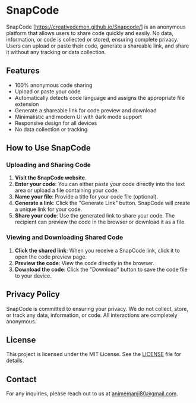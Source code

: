 # SnapCode

SnapCode [https://creativedemon.github.io/Snapcode/] is an anonymous platform that allows users to share code quickly and easily. No data, information, or code is collected or stored, ensuring complete privacy. Users can upload or paste their code, generate a shareable link, and share it without any tracking or data collection.

## Features

- 100% anonymous code sharing
- Upload or paste your code
- Automatically detects code language and assigns the appropriate file extension
- Generate a shareable link for code preview and download
- Minimalistic and modern UI with dark mode support
- Responsive design for all devices
- No data collection or tracking

## How to Use SnapCode

### Uploading and Sharing Code

1. **Visit the SnapCode website**.
2. **Enter your code**: You can either paste your code directly into the text area or upload a file containing your code.
3. **Name your file**: Provide a title for your code file (optional).
4. **Generate a link**: Click the "Generate Link" button. SnapCode will create a unique link for your code.
5. **Share your code**: Use the generated link to share your code. The recipient can preview the code in the browser or download it as a file.

### Viewing and Downloading Shared Code

1. **Click the shared link**: When you receive a SnapCode link, click it to open the code preview page.
2. **Preview the code**: View the code directly in the browser.
3. **Download the code**: Click the "Download" button to save the code file to your device.

## Privacy Policy

SnapCode is committed to ensuring your privacy. We do not collect, store, or track any data, information, or code. All interactions are completely anonymous.

## License

This project is licensed under the MIT License. See the [LICENSE](LICENSE) file for details.

## Contact

For any inquiries, please reach out to us at animemanji80@gmail.com.
